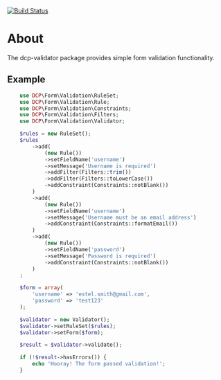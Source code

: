 [![Build Status](https://travis-ci.org/estelsmith/dcp-validator.png?branch=master)](https://travis-ci.org/estelsmith/dcp-validator)

About
=====
The dcp-validator package provides simple form validation functionality.

Example
-------
```php
    use DCP\Form\Validation\RuleSet;
    use DCP\Form\Validation\Rule;
    use DCP\Form\Validation\Constraints;
    use DCP\Form\Validation\Filters;
    use DCP\Form\Validation\Validator;

    $rules = new RuleSet();
    $rules
        ->add(
            (new Rule())
            ->setFieldName('username')
            ->setMessage('Username is required')
            ->addFilter(Filters::trim())
            ->addFilter(Filters::toLowerCase())
            ->addConstraint(Constraints::notBlank())
        )
        ->add(
            (new Rule())
            ->setFieldName('username')
            ->setMessage('Username must be an email address')
            ->addConstraint(Constraints::formatEmail())
        )
        ->add(
            (new Rule())
            ->setFieldName('password')
            ->setMessage('Password is required')
            ->addConstraint(Constraints::notBlank())
        )
    ;

    $form = array(
        'username' => 'estel.smith@gmail.com',
        'password' => 'test123'
    );

    $validator = new Validator();
    $validator->setRuleSet($rules);
    $validator->setForm($form);

    $result = $validator->validate();

    if (!$result->hasErrors()) {
        echo 'Hooray! The form passed validation!';
    }
```